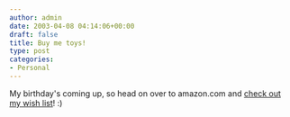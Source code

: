 ```yaml
---
author: admin
date: 2003-04-08 04:14:06+00:00
draft: false
title: Buy me toys!
type: post
categories:
- Personal
---
```


My birthday's coming up, so head on over to amazon.com and [check out my wish list](http://www.amazon.com/exec/obidos/registry/1T63DINEDI1C1/ref%3Dwl%5Fs%5F3/104-1790558-0272731)! :)
